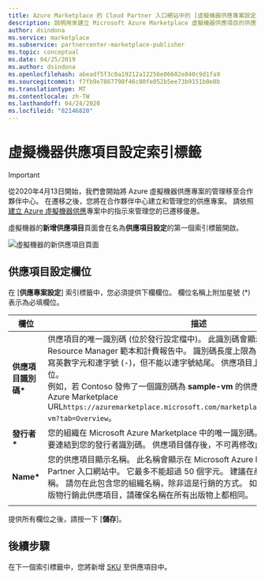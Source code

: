 ```yaml
---
title: Azure Marketplace 的 Cloud Partner 入口網站中的 [虛擬機器供應專案設定] 索引標籤
description: 說明用來建立 Microsoft Azure Marketplace 虛擬機器供應項目的供應項目設定索引標籤。
author: dsindona
ms.service: marketplace
ms.subservice: partnercenter-marketplace-publisher
ms.topic: conceptual
ms.date: 04/25/2019
ms.author: dsindona
ms.openlocfilehash: abeadf5f3c0a19212a12256e06602e840c9d1fa9
ms.sourcegitcommit: f7fb9e7867798f46c80fe052b5ee73b9151b0e0b
ms.translationtype: MT
ms.contentlocale: zh-TW
ms.lasthandoff: 04/24/2020
ms.locfileid: "82146820"
---
```

# <a name="virtual-machine-offer-settings-tab"></a>虛擬機器供應項目設定索引標籤

> [!IMPORTANT]
> 從2020年4月13日開始，我們會開始將 Azure 虛擬機器供應專案的管理移至合作夥伴中心。 在遷移之後，您將在合作夥伴中心建立和管理您的供應專案。 請依照[建立 Azure 虛擬機器供應](https://docs.microsoft.com/azure/marketplace/partner-center-portal/azure-vm-create-offer)專案中的指示來管理您的已遷移優惠。

虛擬機器的**新增供應項目**頁面會在名為**供應項目設定**的第一個索引標籤開啟。  

![虛擬機器的新供應項目頁面](./media/publishvm_004.png)


## <a name="offer-settings-fields"></a>供應項目設定欄位

在 [**供應專案設定**] 索引標籤中，您必須提供下欄欄位。  欄位名稱上附加星號 (*) 表示為必填欄位。 

|  **欄位**       |     **描述**                                                          |
|  ---------       |     ---------------                                                          |
| **供應項目識別碼\***   | 供應項目的唯一識別碼 (位於發行設定檔中)。 此識別碼會顯示在產品 URL、Azure Resource Manager 範本和計費報告中。 識別碼長度上限為 50 個字元，只能包含小寫英數字元和連字號 (-)，但不能以連字號結尾。 供應項目上線之後即無法變更此欄位。 <br> 例如，若 Contoso 發佈了一個識別碼為 **sample-vm** 的供應項目，其會收到指派的 Azure Marketplace URL`https://azuremarketplace.microsoft.com/marketplace/apps/contoso.sample-vm?tab=Overview`。 |
| **發行者\***  | 您的組織在 Microsoft Azure Marketplace 中的唯一識別碼。 您的所有供應項目都需要連結到您的發行者識別碼。 供應項目儲存後，不可再修改此欄位內容。 |
| **Name\***       | 您的供應項目顯示名稱。 此名稱會顯示在 Microsoft Azure Marketplace 和 Cloud Partner 入口網站中。 它最多不能超過 50 個字元。 建議在產品中包含明顯的品牌名稱。 請勿在此包含您的組織名稱，除非這是行銷的方式。 如果您要透過其他網站和出版物行銷此供應項目，請確保名稱在所有出版物上都相同。 |
|   |   |
 
提供所有欄位之後，請按一下 [**儲存**]。 


## <a name="next-steps"></a>後續步驟

在下一個索引標籤中，您將新增 [SKU](./cpp-skus-tab.md) 至供應項目中。

